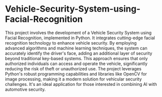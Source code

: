 # Vehicle-Security-System-using-Facial-Recognition
This project involves the development of a Vehicle Security System using Facial Recognition, implemented in Python. It integrates cutting-edge facial recognition technology to enhance vehicle security. By employing advanced algorithms and machine learning techniques, the system can accurately identify the driver's face, adding an additional layer of security beyond traditional key-based systems. This approach ensures that only authorized individuals can access and operate the vehicle, significantly reducing the risk of theft or unauthorized use. The project leverages Python's robust programming capabilities and libraries like OpenCV for image processing, making it a modern solution for vehicular security challenges. It's an ideal application for those interested in combining AI with automotive security.
